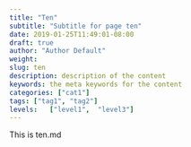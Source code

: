 ```yaml
---
title: "Ten"
subtitle: "Subtitle for page ten"
date: 2019-01-25T11:49:01-08:00
draft: true
author: "Author Default"
weight: 
slug: ten
description: description of the content
keywords: the meta keywords for the content
categories: ["cat1"]
tags: ["tag1", "tag2"]
levels:   ["level1",  "level3"]
---
```


This is ten.md